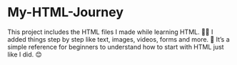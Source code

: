 # My-HTML-Journey
This project includes the HTML files I made while learning HTML. 🧑‍💻 I added things step by step like text, images, videos, forms and more. 📂 It’s a simple reference for beginners to understand how to start with HTML just like I did. 😊
